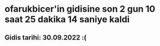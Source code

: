 # ofarukbicer'in gidisine son 2 gun 10 saat 25 dakika 14 saniye kaldi

## Gidis tarihi: 30.09.2022 :(